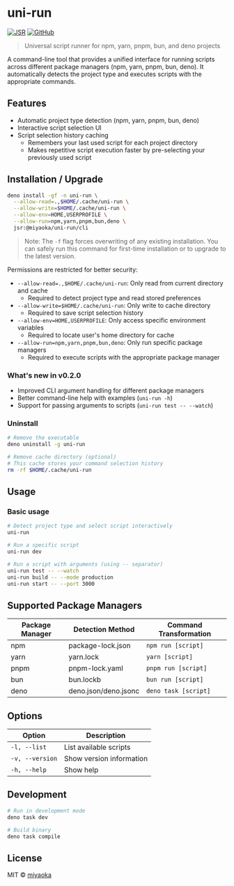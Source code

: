 # uni-run

[![JSR](https://jsr.io/badges/@miyaoka/uni-run)](https://jsr.io/@miyaoka/uni-run)
[![GitHub](https://img.shields.io/github/license/miyaoka/uni-run)](https://github.com/miyaoka/uni-run/blob/main/LICENSE)

> Universal script runner for npm, yarn, pnpm, bun, and deno projects

A command-line tool that provides a unified interface for running scripts across different package managers (npm, yarn, pnpm, bun, deno). It automatically detects the project type and executes scripts with the appropriate commands.

## Features

- Automatic project type detection (npm, yarn, pnpm, bun, deno)
- Interactive script selection UI
- Script selection history caching
  - Remembers your last used script for each project directory
  - Makes repetitive script execution faster by pre-selecting your previously used script

## Installation / Upgrade

```bash
deno install -gf -n uni-run \
  --allow-read=.,$HOME/.cache/uni-run \
  --allow-write=$HOME/.cache/uni-run \
  --allow-env=HOME,USERPROFILE \
  --allow-run=npm,yarn,pnpm,bun,deno \
  jsr:@miyaoka/uni-run/cli
```

> Note: The `-f` flag forces overwriting of any existing installation. You can safely run this command for first-time installation or to upgrade to the latest version.

Permissions are restricted for better security:

- `--allow-read=.,$HOME/.cache/uni-run`: Only read from current directory and cache
  - Required to detect project type and read stored preferences
- `--allow-write=$HOME/.cache/uni-run`: Only write to cache directory
  - Required to save script selection history
- `--allow-env=HOME,USERPROFILE`: Only access specific environment variables
  - Required to locate user's home directory for cache
- `--allow-run=npm,yarn,pnpm,bun,deno`: Only run specific package managers
  - Required to execute scripts with the appropriate package manager

### What's new in v0.2.0

- Improved CLI argument handling for different package managers
- Better command-line help with examples (`uni-run -h`)
- Support for passing arguments to scripts (`uni-run test -- --watch`)

### Uninstall

```bash
# Remove the executable
deno uninstall -g uni-run

# Remove cache directory (optional)
# This cache stores your command selection history
rm -rf $HOME/.cache/uni-run
```

## Usage

### Basic usage

```bash
# Detect project type and select script interactively
uni-run

# Run a specific script
uni-run dev

# Run a script with arguments (using -- separator)
uni-run test -- --watch
uni-run build -- --mode production
uni-run start -- --port 3000
```

## Supported Package Managers

| Package Manager | Detection Method     | Command Transformation |
| --------------- | -------------------- | ---------------------- |
| npm             | package-lock.json    | `npm run [script]`     |
| yarn            | yarn.lock            | `yarn [script]`        |
| pnpm            | pnpm-lock.yaml       | `pnpm run [script]`    |
| bun             | bun.lockb            | `bun run [script]`     |
| deno            | deno.json/deno.jsonc | `deno task [script]`   |

## Options

| Option          | Description              |
| --------------- | ------------------------ |
| `-l, --list`    | List available scripts   |
| `-v, --version` | Show version information |
| `-h, --help`    | Show help                |

## Development

```bash
# Run in development mode
deno task dev

# Build binary
deno task compile
```

## License

MIT © [miyaoka](https://github.com/miyaoka)
